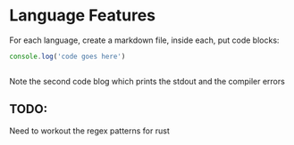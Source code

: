 Language Features
=================

For each language, create a markdown file, inside each, put code blocks:

```typescript
console.log('code goes here')
```

```
```

Note the second code blog which prints the stdout and the compiler errors

TODO:
-----
Need to workout the regex patterns for rust

